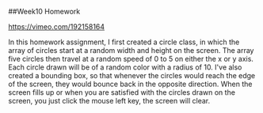 ##Week10 Homework

https://vimeo.com/192158164

In this homework assignment, I first created a circle class, in which the array of circles start at a random width and height on the screen. The array five circles then travel at a random speed of 0 to 5 on either the x or y axis. Each circle drawn will be of a random color with a radius of 10. I've also created a bounding box, so that whenever the circles would reach the edge of the screen, they would bounce back in the opposite direction. When the screen fills up or when you are satisfied with the circles drawn on the screen, you just click the mouse left key, the screen will clear.